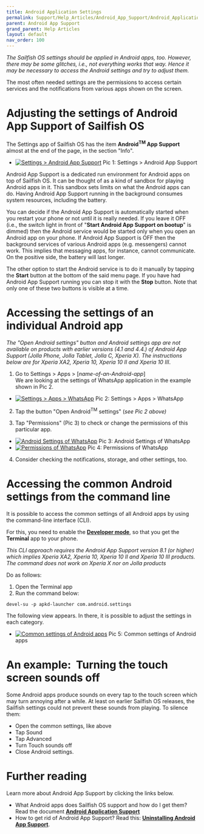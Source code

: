 ```yaml
---
title: Android Application Settings
permalink: Support/Help_Articles/Android_App_Support/Android_Application_Settings/
parent: Android App Support
grand_parent: Help Articles
layout: default
nav_order: 100
---
```



_The Sailfish OS settings should be applied in Android apps, too. However, there may be some glitches, i.e., not everything works that way. Hence it may be necessary to access the Android settings and try to adjust them._

The most often needed settings are the permissions to access certain services and the notifications from various apps shown on the screen.

# Adjusting the settings of Android App Support of Sailfish OS

The Settings app of Sailfish OS has the item **Android<sup>TM</sup> App Support** almost at the end of the page, in the section "Info".

<div class="flex-images" markdown="1">

* <a href="Android_App_Support_in_Settings.png" class="narrow-image"><img src="Android_App_Support_in_Settings.png" alt="Settings > Android App Support"></a>
  <span class="md_figcaption">
    Pic 1: Settings > Android App Support
  </span>
</div>


Android App Support is a dedicated run environment for Android apps on top of Sailfish OS. It can be thought of as a kind of sandbox for playing Android apps in it. This sandbox sets limits on what the Android apps can do. Having Android App Support running in the background consumes system resources, including the battery.

You can decide if the Android App Support is automatically started when you restart your phone or not until it is really needed. If you leave it OFF (i.e., the switch light in front of "**Start Android App Support on bootup**" is dimmed) then the Android service would be started only when you open an Android app on your phone. If Android App Support is OFF then the background services of various Android apps (e.g. messengers) cannot work. This implies that messaging apps, for instance, cannot communicate. On the positive side, the battery will last longer.

The other option to start the Android service is to do it manually by tapping the **Start** button at the bottom of the said menu page. If you have had Android App Support running you can stop it with the **Stop** button. Note that only one of these two buttons is visible at a time.


# Accessing the settings of an individual Android app

_The "Open Android settings" button and Android settings app are not available on products with earlier versions (4.1 and 4.4.) of Android App Support (Jolla Phone, Jolla Tablet, Jolla C, Xperia X). The instructions below are for Xperia XA2, Xperia 10, Xperia 10 II and Xperia 10 III_.

1) Go to Settings > Apps > \[_name-of-an-Android-app_\]<br>
We are looking at the settings of WhatsApp application in the example shown in Pic 2.

<div class="flex-images" markdown="1">

* <a href="Settings_Apps_WhatsApp.png" class="narrow-image"><img src="Settings_Apps_WhatsApp.png" alt="Settings > Apps > WhatsApp"></a>
  <span class="md_figcaption">
    Pic 2: Settings > Apps > WhatsApp
  </span>
</div>

  
2) Tap the button "Open Android<sup>TM</sup> settings" (_see Pic 2 above)_

3) Tap "Permissions" (Pic 3) to check or change the permissions of this particular app.

<div class="flex-images" markdown="1">

* <a href="Android_Settings_of_WhatsApp.png"><img src="Android_Settings_of_WhatsApp.png" alt="Android Settings of WhatsApp"></a>
  <span class="md_figcaption">
    Pic 3: Android Settings of WhatsApp
  </span>
* <a href="Android_Permissions_of_WhatsApp.png"><img src="Android_Permissions_of_WhatsApp.png" alt="Permissions of WhatsApp"></a>
  <span class="md_figcaption">
    Pic 4: Permissions of WhatsApp
  </span>
</div>

 
  
4) Consider checking the notifications, storage, and other settings, too.

# Accessing the common Android settings from the command line

It is possible to access the common settings of all Android apps by using the command-line interface (CLI).

For this, you need to enable the [**Developer mode**](/Support/Help_Articles/Enabling_Developer_Mode/), so that you get the **Terminal** app to your phone.

_This CLI approach requires the Android App Support version 8.1 (or higher) which implies Xperia XA2, Xperia 10, Xperia 10 II and Xperia 10 III products. The command does not work on Xperia X nor on Jolla products_

Do as follows:

1) Open the Terminal app<br>
2) Run the command below:
```
devel-su -p apkd-launcher com.android.settings
```
The following view appears. In there, it is possible to adjust the settings in each category.

<div class="flex-images" markdown="1">

* <a href="Android_Apps_Common_Settings.png" class="narrow-image"><img src="Android_Apps_Common_Settings.png" alt="Common settings of Android apps"></a>
  <span class="md_figcaption">
    Pic 5: Common settings of Android apps
  </span>
</div> 
  
  

# An example:  Turning the touch screen sounds off

Some Android apps produce sounds on every tap to the touch screen which may turn annoying after a while. At least on earlier Sailfish OS releases, the Sailfish settings could not prevent these sounds from playing. To silence them:

* Open the common settings, like above
* Tap Sound
* Tap Advanced
* Turn Touch sounds off
* Close Android settings.

# Further reading

Learn more about Android App Support by clicking the links below.

* What Android apps does Sailfish OS support and how do I get them? Read the document **[Android Application Support](/Support/Help_Articles/Android_App_Support/)**
* How to get rid of Android App Support? Read this: **[Uninstalling Android App Support](/Support/Help_Articles/Android_App_Support/Removing_Android_App_Support/)**.



